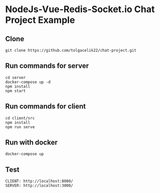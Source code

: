 # NodeJs-Vue-Redis-Socket.io Chat Project Example

## Clone
    git clone https://github.com/tolgacelik22/chat-project.git

## Run commands for server
    cd server
    docker-compose up -d
    npm install
    npm start

## Run commands for client
    cd client/src
    npm install
    npm run serve
    
## Run with docker
    docker-compose up

## Test
    CLIENT: http://localhost:8080/
    SERVER: http://localhost:3000/
